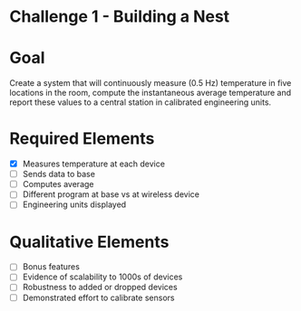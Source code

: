 # Challenge 1 - Building a Nest

# Goal
Create a system that will continuously measure (0.5 Hz) temperature in five locations in the room, compute the instantaneous average temperature and report these values to a central station in calibrated engineering units.

# Required Elements
-[X] Measures temperature at each device
-[ ] Sends data to base 
-[ ] Computes average
-[ ] Different program at base vs at wireless device
-[ ] Engineering units displayed

# Qualitative Elements
-[ ] Bonus features
-[ ] Evidence of scalability to 1000s of devices
-[ ] Robustness to added or dropped devices
-[ ] Demonstrated effort to calibrate sensors
